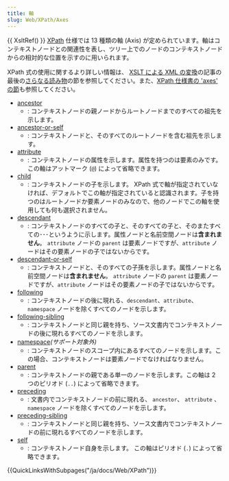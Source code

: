```yaml
---
title: 軸
slug: Web/XPath/Axes
---
```


{{ XsltRef() }} [XPath](/ja/docs/Web/XPath) 仕様では 13 種類の軸 (Axis) が定められています。軸はコンテキストノードとの関連性を表し、ツリー上でのノードのコンテキストノードからの相対的な位置を示すのに用いられます。

XPath 式の使用に関するより詳しい情報は、 [XSLT による XML の変換](/ja/docs/Web/XSLT/Transforming_XML_with_XSLT)の記事の最後の[さらなる読み物](/ja/docs/Web/XSLT/Transforming_XML_with_XSLT#for_further_reading)の節を参照してください。また、[XPath 仕様書の 'axes' の節](https://www.w3.org/TR/xpath-30/#axes)も参照してください。

- [ancestor](/ja/docs/Web/XPath/Axes/ancestor)
  - : コンテキストノードの親ノードからルートノードまでのすべての祖先を示します。
- [ancestor-or-self](/ja/docs/Web/XPath/Axes/ancestor-or-self)
  - : コンテキストノードと、そのすべてのルートノードを含む祖先を示します。
- [attribute](/ja/docs/Web/XPath/Axes/attribute)
  - : コンテキストノードの属性を示します。属性を持つのは要素のみです。この軸はアットマーク (`@`) によって省略できます。
- [child](/ja/docs/Web/XPath/Axes/child)
  - : コンテキストノードの子を示します。 XPath 式で軸が指定されていなければ、デフォルトでこの軸が指定されていると認識されます。子を持つのはルートノードか要素ノードのみなので、他のノードでこの軸を使用しても何も選択されません。
- [descendant](/ja/docs/Web/XPath/Axes/descendant)
  - : コンテキストノードのすべての子と、そのすべての子と、そのまたすべての･･･というように示します。属性ノードと名前空間ノードは**含まれません**。 `attribute` ノードの `parent` は要素ノードですが、`attribute` ノードはその要素ノードの子ではないからです。
- [descendant-or-self](/ja/docs/Web/XPath/Axes/descendant-or-self)
  - : コンテキストノードと、そのすべての子孫を示します。属性ノードと名前空間ノードは**含まれません**。 `attribute` ノードの `parent` は要素ノードですが、`attribute` ノードはその要素ノードの子ではないからです。
- [following](/ja/docs/Web/XPath/Axes/following)
  - : コンテキストノードの後に現れる、`descendant`、`attribute`、`namespace` ノードを除くすべてのノードを示します。
- [following-sibling](/ja/docs/Web/XPath/Axes/following-sibling)
  - : コンテキストノードと同じ親を持ち、ソース文書内でコンテキストノードの後に現れるすべてのノードを示します。
- [namespace](/ja/docs/Web/XPath/Axes/namespace)_(サポート対象外)_
  - : コンテキストノードのスコープ内にあるすべてのノードを示します。この場合、コンテキストノードは要素ノードでなければなりません。
- [parent](/ja/docs/Web/XPath/Axes/parent)
  - : コンテキストノードの親である単一のノードを示します。この軸は 2 つのピリオド (`..`) によって省略できます。
- [preceding](/ja/docs/Web/XPath/Axes/preceding)
  - : 文書内でコンテキストノードの前に現れる、 `ancestor`、 `attribute` 、 `namespace` ノードを除くすべてのノードを示します。
- [preceding-sibling](/ja/docs/Web/XPath/Axes/preceding-sibling)
  - : コンテキストノードと同じ親を持ち、ソース文書内でコンテキストノードの前に現れるすべてのノードを示します。
- [self](/ja/docs/Web/XPath/Axes/self)
  - : コンテキストノード自身を示します。 この軸はピリオド (`.`) によって省略できます。

{{QuickLinksWithSubpages("/ja/docs/Web/XPath")}}
